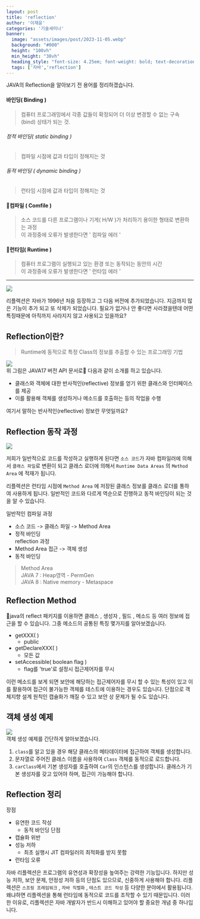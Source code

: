 ```yaml
---
layout: post
title: 'reflection'
author: '이재윤'
categories: '기술세미나'
banner:
  image: "assets/images/post/2023-11-05.webp"
  background: "#000"
  height: "100vh"
  min_height: "38vh"
  heading_style: "font-size: 4.25em; font-weight: bold; text-decoration: underline"
  tags: ['자바','reflection']
---
```



JAVA의 Reflection을 알아보기 전 용어를 정리하겠습니다.

#### 바인딩( Binding )
> 컴퓨터 프로그래밍에서 각종 값들이 확정되어 더 이상 변경할 수 없는 구속(bind) 상태가 되는 것.

###### 정적 바인딩( static binding )
> 컴파일 시점에 값과 타입이 정해지는 것

###### 동적 바인딩 ( dynamic binding )
> 런타임 시점에 값과 타입이 정해지는 것


#### 컴파일 ( Comfile )
> 소스 코드를 다른 프로그램이나 기게( H/W )가 처리하기 용이한 형태로 변환하는 과정
> <br>이 과정중에 오류가 발생한다면 ' 컴파일 에러 '

#### 런타임( Runtime )
> 컴퓨터 프로그램이 실행되고 있는 환경 또는 동작되는 동안의 시간
> <br>이 과정중에 오류가 발생한다면 ' 런타임 에러 '


---

![](https://lh7-rt.googleusercontent.com/slidesz/AGV_vUfOFmyrTifGF38gvGKmSiQ3vWIqrRT5TEOjfp9AVwk8aDv6H1VbsIKqAehOS7LkKtpPV0VyvuOVqy-PAfnmhm5eJP2Tn_DbxV21IIObv6dtV3sCjR8MquFybgRy9fYjusdqtqv6Chgjl8lL6EiSpwdmc71DvwNg=s2048?key=U26xYz3X5V_UspB8XcM_vw)

리플렉션은 자바가 1996년 처음 등장하고 그 다음 버전에 추가되었습니다. 지금까지 많은 기능이 추가 되고 또 삭제가 되었습니다. 필요가 없거나 안 좋다면 사라졌을텐데 어떤 특징때문에 아직까지 사라지지 않고 사용되고 있을까요?

## Reflection이란?

>Runtime에 동적으로 특정 Class의 정보를 추출할 수 있는 프로그래밍 기법

![](https://lh7-rt.googleusercontent.com/slidesz/AGV_vUdbFkeKr8uXitaIK_BvsM4MpDG59I7VMM413ejcb0h_e7z_vEmurgrDSDgMjhTzqh_BVuq7AO6HD9fIE2etGLoEksAjpdmKRDF6zBf_Dg5EoBzjgXmzcZ4IEb5eWHp3Hn4kWiRNzRZL1vgS_xSMBqjP6_Xy6M4=s2048?key=U26xYz3X5V_UspB8XcM_vw)
<br>위 그림은 JAVA17 버전 API 문서로 다음과 같이 소개를 하고 있습니다.

- 클래스와 객체에 대한 반사적인(reflective) 정보를 얻기 위한 클래스와 인터페이스를 제공
- 이를 활용해 객체를 생성하거나 메소드를 호출하는 등의 작업을 수행

여기서 말하는 반사적인(reflective) 정보란 무엇일까요?


## Reflection 동작 과정

![](https://lh7-rt.googleusercontent.com/slidesz/AGV_vUfjUsRd4TJ0wc-nvf0HqvBr4EP2qIP7MYm8Xfx-6KFz5Lw2kApJBgUDYj1rSmufLQkREOBo0VUfyspRvT8Vl0der6zds_9sjpbh70gA-ox0kiCngsoSmUSTKogHuy_eVy7YuFdDHTZalSUI_ndovTukmSLEd_vA=s2048?key=U26xYz3X5V_UspB8XcM_vw)

저희가 일반적으로 코드를 작성하고 실행하게 된다면 `소스 코드`가 자바 컴파일러에 의해서 `클래스 파일`로 변환이 되고 클래스 로더에 의해서 `Runtime Data Areas` 의 `Method Area` 에 적재가 됩니다.

리플렉션은 런타임 시점에  `Method Area` 에 저장된 클래스 정보를 클래스 로더를 통하여 사용하게 됩니다.
일반적인 코드와 다르게 역순으로 진행하고 동적 바인딩이 되는 것을 알 수 있습니다.

일반적인 컴파일 과정
- 소스 코드 -> 클래스 파일 -> Method Area
- 정적 바인딩
  <br>reflection 과정
- Method Area  접근 -> 객체 생성
- 동적 바인딩

> Method Area
> <br>JAVA 7 : Heap영역 - PermGen
> <br>JAVA 8 : Native memory - Metaspace

## Reflection Method

java의 reflect 패키지를 이용하면 클래스 , 생성자 , 필드 , 메소드 등 여러 정보에 접근을 할 수 있습니다.
그중 메소드의 공통된 특징 몇가지를 알아보겠습니다.

- getXXX( )
  - public
- getDeclareXXX( )
  - 모든 값
- setAccessible( boolean flag )
  - flag를 'true'로 설정시 접근제어자를 무시


이런 메소드를 보게 되면 보안에 해당하는 접근제어자를 무시 할 수 있는 특성이 있고 이를 활용하여 접근이 불가능한 객체를 테스트에 이용하는 경우도 있습니다. 단점으로 객체지향 설계 원칙인 캡슐화가 깨질 수 있고 보안 상 문제가 될 수도 있습니다.



## 객체 생성 예제

![](https://lh7-rt.googleusercontent.com/slidesz/AGV_vUdW7ajW3K9y-IiwTQXhiH-P6YueQlh9I9vEx9HkmYhSft8tdmMaVDkHAhL0gFSGIuF0iy6fJI0FvIrZK7jxPyQ7-hslRHMB9POefimJSrewy8Rwx1kDCtre3Rxv8ULWLOeA6HjvFZ1bso-Epb7o5wsIGgnaOiA=s2048?key=U26xYz3X5V_UspB8XcM_vw)
<br>객체 생성 예제를 간단하게 알아보겠습니다.
1. `class`를 알고 있을 경우 해당 클래스의 메타데이터에 접근하여 객체를 생성합니다.
2. 문자열로 주어진 클래스 이름을 사용하여 `Class` 객체를 동적으로 로드합니다.
3. `carClass`에서 기본 생성자를 호출하여 `Car`의 인스턴스를 생성합니다. 클래스가 기본 생성자를 갖고 있어야 하며, 접근이 가능해야 합니다.


## Reflection 정리

장점
- 유연한 코드 작성
  - 동적 바인딩
    단점
- 캡슐화 위반
- 성능 저하
  - 최초 실행시 JIT 컴파일러의 최적화를 받지 못함
- 런타임 오류


자바 리플렉션은 프로그램의 유연성과 확장성을 높여주는 강력한 기능입니다. 하지만 성능 저하, 보안 문제, 안정성 저하 등의 단점도 있으므로, 신중하게 사용해야 합니다.
리플렉션은 `스프링 프레임워크` , `자바 직렬화` , `테스트 코드 작성` 등 다양한 분야에서 활용됩니다. 왜냐하면 리플렉션을 통해 런타임에 동적으로 코드를 조작할 수 있기 때문입니다.
이러한 이유로, 리플렉션은 자바 개발자가 반드시 이해하고 있어야 할 중요한 개념 중 하나입니다.
